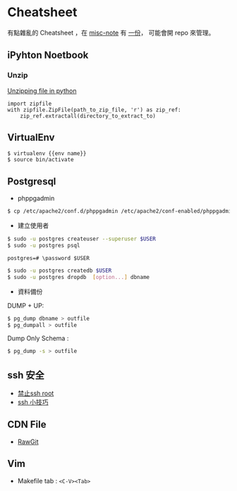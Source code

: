 # Cheatsheet

有點雜亂的 Cheatsheet ，在 [misc-note](https://github.com/mudream4869/misc-note) 
有 [一份](https://github.com/mudream4869/misc-note/blob/master/cheatsheet/)，
可能會開 repo 來管理。

## iPyhton Noetbook

### Unzip

[Unzipping file in python](https://stackoverflow.com/questions/3451111/unzipping-files-in-python)

```
import zipfile
with zipfile.ZipFile(path_to_zip_file, 'r') as zip_ref:
    zip_ref.extractall(directory_to_extract_to)
```

## VirtualEnv

```
$ virtualenv {{env name}}
$ source bin/activate
```

## Postgresql

* phppgadmin

```bash
$ cp /etc/apache2/conf.d/phppgadmin /etc/apache2/conf-enabled/phppgadmin.conf
```

* 建立使用者

```bash
$ sudo -u postgres createuser --superuser $USER
$ sudo -u postgres psql
```

```
postgres=# \password $USER
```

```bash
$ sudo -u postgres createdb $USER
$ sudo -u postgres dropdb  [option...] dbname
```

* 資料備份

DUMP + UP:

```bash
$ pg_dump dbname > outfile
$ pg_dumpall > outfile
```

Dump Only Schema :

```bash
$ pg_dump -s > outfile
```

## ssh 安全

* [禁止ssh root](https://blog.longwin.com.tw/2008/10/security-debian-ubuntu-linux-deny-root-login-2008/)
* [ssh 小技巧](http://www.study-area.org/tips/ssh_tips.htm)

## CDN File

* [RawGit](https://rawgit.com)

## Vim

* Makefile tab : `<C-V><Tab>`
